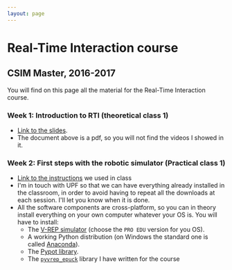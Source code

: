 ```yaml
---
layout: page
---
```


# Real-Time Interaction course

## CSIM Master, 2016-2017

You will find on this page all the material for the Real-Time Interaction course.

### Week 1: Introduction to RTI (theoretical class 1)

- [Link to the slides]({{site.url}}/media/rti_course/rti_intro.pdf). 
- The document above is a pdf, so you will not find the videos I showed in it. 


### Week 2: First steps with the robotic simulator (Practical class 1)

- [Link to the instructions](https://github.com/clement-moulin-frier/pyvrep_epuck) we used in class
- I'm in touch with UPF so that we can have everything already installed in the classroom, in order to avoid having to repeat all the downloads at each session. I'll let you know when it is done.
- All the software components are cross-platform, so you can in theory install everything on your own computer whatever your OS is. You will have to install:
    - The [V-REP simulator](http://www.coppeliarobotics.com/downloads.html) (choose the `PRO EDU` version for you OS).
    - A working Python distribution (on Windows the standard one is called [Anaconda](https://www.continuum.io/downloads)).
    - The [Pypot library](https://github.com/clement-moulin-frier/pypot).
    - The [`pyvrep_epuck`](https://github.com/clement-moulin-frier/pyvrep_epuck) library I have written for the course